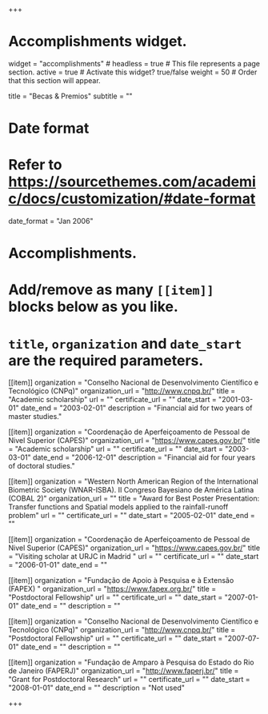 +++
# Accomplishments widget.
widget = "accomplishments"  #
headless = true  # This file represents a page section.
active = true  # Activate this widget? true/false
weight = 50  # Order that this section will appear.

title = "Becas & Premios"
subtitle = ""

# Date format
#   Refer to https://sourcethemes.com/academic/docs/customization/#date-format
date_format = "Jan 2006"

# Accomplishments.
#   Add/remove as many `[[item]]` blocks below as you like.
#   `title`, `organization` and `date_start` are the required parameters.


[[item]]
  organization = "Conselho Nacional de Desenvolvimento Científico e Tecnológico (CNPq)"
  organization_url = "http://www.cnpq.br/"
  title = "Academic scholarship"
  url = ""
  certificate_url = ""
  date_start = "2001-03-01"
  date_end = "2003-02-01"
  description = "Financial aid for two years of master studies."
  
[[item]]
  organization = "Coordenação de Aperfeiçoamento de Pessoal de Nivel Superior (CAPES)"
  organization_url = "https://www.capes.gov.br/"
  title = "Academic scholarship"
  url = ""
  certificate_url = ""
  date_start = "2003-03-01"
  date_end = "2006-12-01" 
  description = "Financial aid for four years of doctoral studies."

[[item]]
  organization = "Western North American Region of the International Biometric Society (WNAR-ISBA). II Congreso Bayesiano de América Latina (COBAL 2)"
  organization_url = ""
  title = "Award for Best Poster Presentation: Transfer functions and Spatial models applied to the rainfall-runoff problem"
  url = ""
  certificate_url = ""
  date_start = "2005-02-01"
  date_end = ""


[[item]]
  organization = "Coordenação de Aperfeiçoamento de Pessoal de Nivel Superior (CAPES)"
  organization_url = "https://www.capes.gov.br/"
  title = "Visiting scholar at URJC in Madrid "
  url = ""
  certificate_url = ""
  date_start = "2006-01-01"
  date_end = ""

  
  
[[item]]
  organization = "Fundação de Apoio à Pesquisa e à Extensão (FAPEX) "
  organization_url = "https://www.fapex.org.br/"
  title = "Postdoctoral Fellowship"
  url = ""
  certificate_url = ""
  date_start = "2007-01-01"
  date_end = ""
  description = ""

  
[[item]]
  organization = "Conselho Nacional de Desenvolvimento Científico e Tecnológico (CNPq)"
  organization_url = "http://www.cnpq.br/"
  title = "Postdoctoral Fellowship"
  url = ""
  certificate_url = ""
  date_start = "2007-07-01"
  date_end = ""
  description = ""

  
[[item]]
  organization = "Fundação de Amparo à Pesquisa do Estado do Rio de Janeiro (FAPERJ)"
  organization_url = "http://www.faperj.br/"
  title = "Grant for Postdoctoral Research"
  url = ""
  certificate_url = ""
  date_start = "2008-01-01"
  date_end = ""
  description = "Not used"  
 

  
+++
